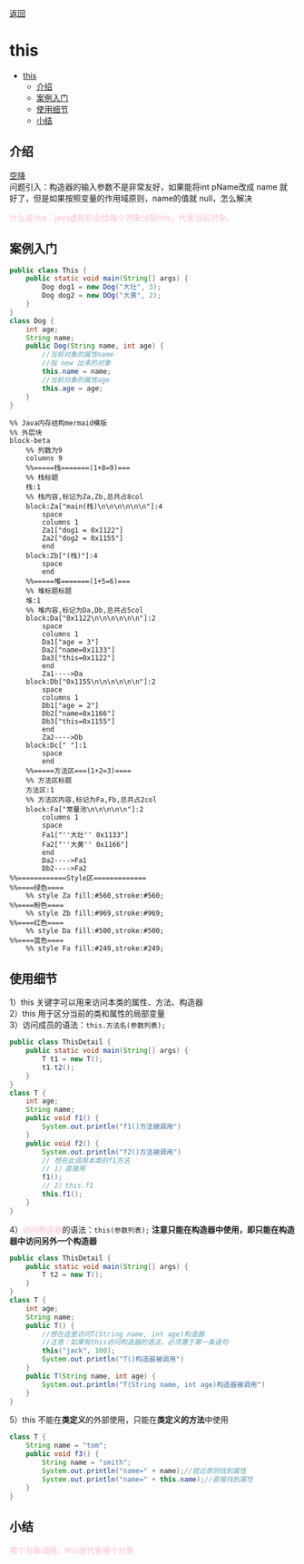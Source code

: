 <meta name="viewport" content="width=device-width, initial-scale=1.0, viewport-fit=cover">

[返回](面向对象编程.md)
# this
- [this](#this)
  - [介绍](#介绍)
  - [案例入门](#案例入门)
  - [使用细节](#使用细节)
  - [小结](#小结)

## 介绍
[空降](https://www.bilibili.com/video/BV1fh411y7R8?t=2.8&p=247)  
问题引入：构造器的输入参数不是非常友好，如果能将int pName改成 name 就好了，但是如果按照变量的作用域原则，name的值就 null，怎么解决

<font color="pink">什么是this：java虚拟机会给每个对象分配this，代表当前对象。</font>

## 案例入门 
```java
public class This {
    public static void main(String[] args) {
        Dog dog1 = new Dog("大壮", 3);
        Dog dog2 = new DOg("大黄", 2);
    }
}
class Dog {
    int age;
    String name;
    public Dog(String name, int age) {
        //当前对象的属性name
        //指 new 出来的对象
        this.name = name;
        //当前对象的属性age
        this.age = age;
    }
}
```

```mermaid
%% Java内存结构mermaid模版
%% 外层块
block-beta 
    %% 列数为9
    columns 9
    %%=====栈=======(1+8=9)===
    %% 栈标题
    栈:1
    %% 栈内容,标记为Za,Zb,总共占8col
    block:Za["main(栈)\n\n\n\n\n\n"]:4
        space
        columns 1
        Za1["dog1 = 0x1122"]
        Za2["dog2 = 0x1155"]
        end
    block:Zb["(栈)"]:4
        space
        end
    %%=====堆=======(1+5=6)===
    %% 堆标题标题
    堆:1
    %% 堆内容,标记为Da,Db,总共占5col
    block:Da["0x1122\n\n\n\n\n\n"]:2
        space
        columns 1
        Da1["age = 3"]
        Da2["name=0x1133"]
        Da3["this=0x1122"]
        end
        Za1---->Da
    block:Db["0x1155\n\n\n\n\n\n"]:2
        space
        columns 1
        Db1["age = 2"]
        Db2["name=0x1166"]
        Db3["this=0x1155"]
        end
        Za2---->Db
    block:Dc[" "]:1
        space
        end
    %%=====方法区===(1+2=3)====
    %% 方法区标题
    方法区:1
    %% 方法区内容,标记为Fa,Fb,总共占2col
    block:Fa["常量池\n\n\n\n\n"]:2
        columns 1
        space
        Fa1["''大壮'' 0x1133"]
        Fa2["''大黄'' 0x1166"]
        end
        Da2---->Fa1
        Db2---->Fa2
%%============Style区=============
%%====绿色====
    %% style Za fill:#560,stroke:#560;
%%====粉色====
    %% style Zb fill:#969,stroke:#969;
%%====红色====
    %% style Da fill:#500,stroke:#500;
%%====蓝色====
    %% style Fa fill:#249,stroke:#249;
```
## 使用细节
1）this 关键字可以用来访问本类的属性、方法、构造器  
2）this 用于区分当前的类和属性的局部变量  
3）访问成员的语法：`this.方法名(参数列表);`  

```java
public class ThisDetail {
    public static void main(String[] args) {
        T t1 = new T();
        t1.t2();
    }
}
class T {
    int age;
    String name;
    public void f1() {
        System.out.println("f1()方法被调用")
    }
    public void f2() {
        System.out.println("f2()方法被调用")
        // 想在此调用本类的f1方法
        // 1）直接用
        f1();
        // 2）this.f1
        this.f1();
    }
}
```

4）<font color="pink">访问构造器</font>的语法：`this(参数列表);` **注意只能在构造器中使用，即只能在构造器中访问另外一个构造器**  
```java
public class ThisDetail {
    public static void main(String[] args) {
        T t2 = new T();
    }
}
class T {
    int age;
    String name;
    public T() {
        //想在这里访问T(String name, int age)构造器
        //注意：如果有this访问构造器的语法，必须置于第一条语句
        this("jack", 100);
        System.out.println("T()构造器被调用")
    }
    public T(String name, int age) {
        System.out.println("T(String name, int age)构造器被调用")
    }
}
```
5）this 不能在**类定义**的外部使用，只能在**类定义的方法**中使用

```java
class T { 
    String name = "tom";
    public void f3() {
        String name = "smith";
        System.out.println("name=" + name);//就近原则找到属性
        System.out.println("name=" + this.name);//直接找到属性
    }
}
```


## 小结
<font color="pink">哪个对象调用，this就代表哪个对象 </font>